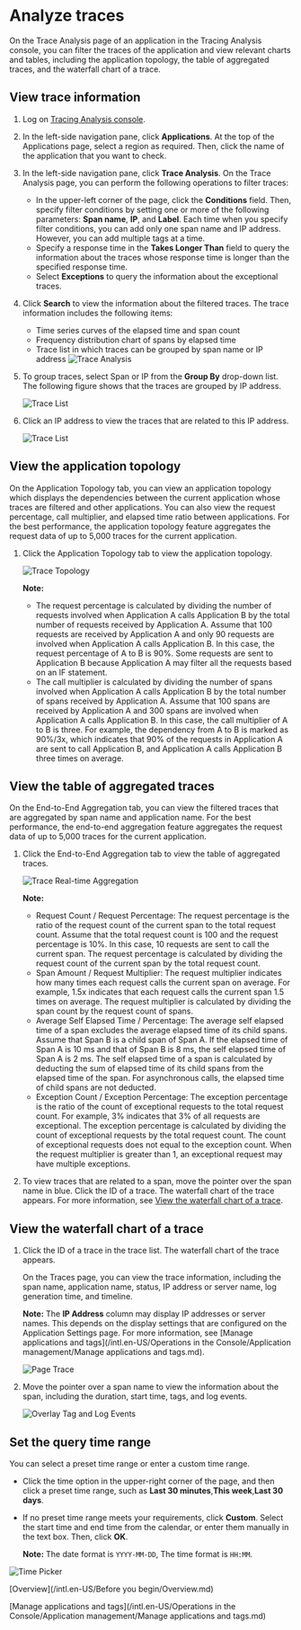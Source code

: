 # Analyze traces

On the Trace Analysis page of an application in the Tracing Analysis console, you can filter the traces of the application and view relevant charts and tables, including the application topology, the table of aggregated traces, and the waterfall chart of a trace.

## View trace information

1.  Log on [Tracing Analysis console](https://tracing-sg.console.aliyun.com/).

2.  In the left-side navigation pane, click **Applications**. At the top of the Applications page, select a region as required. Then, click the name of the application that you want to check.

3.  In the left-side navigation pane, click **Trace Analysis**. On the Trace Analysis page, you can perform the following operations to filter traces:

    -   In the upper-left corner of the page, click the **Conditions** field. Then, specify filter conditions by setting one or more of the following parameters: **Span name**, **IP**, and **Label**. Each time when you specify filter conditions, you can add only one span name and IP address. However, you can add multiple tags at a time.
    -   Specify a response time in the **Takes Longer Than** field to query the information about the traces whose response time is longer than the specified response time.
    -   Select **Exceptions** to query the information about the exceptional traces.
4.  Click **Search** to view the information about the filtered traces. The trace information includes the following items:

    -   Time series curves of the elapsed time and span count
    -   Frequency distribution chart of spans by elapsed time
    -   Trace list in which traces can be grouped by span name or IP address
    ![Trace Analysis](https://static-aliyun-doc.oss-accelerate.aliyuncs.com/assets/img/en-US/7955458061/p63933.png)

5.  To group traces, select Span or IP from the **Group By** drop-down list. The following figure shows that the traces are grouped by IP address.

    ![Trace List](https://static-aliyun-doc.oss-accelerate.aliyuncs.com/assets/img/en-US/7955458061/p63959.png)

6.  Click an IP address to view the traces that are related to this IP address.

    ![Trace List](https://static-aliyun-doc.oss-accelerate.aliyuncs.com/assets/img/en-US/7955458061/p63960.png)


## View the application topology

On the Application Topology tab, you can view an application topology which displays the dependencies between the current application whose traces are filtered and other applications. You can also view the request percentage, call multiplier, and elapsed time ratio between applications. For the best performance, the application topology feature aggregates the request data of up to 5,000 traces for the current application.

1.  Click the Application Topology tab to view the application topology.

    ![Trace Topology ](https://static-aliyun-doc.oss-accelerate.aliyuncs.com/assets/img/en-US/4876458061/p66600.png)

    **Note:**

    -   The request percentage is calculated by dividing the number of requests involved when Application A calls Application B by the total number of requests received by Application A. Assume that 100 requests are received by Application A and only 90 requests are involved when Application A calls Application B. In this case, the request percentage of A to B is 90%. Some requests are sent to Application B because Application A may filter all the requests based on an IF statement.
    -   The call multiplier is calculated by dividing the number of spans involved when Application A calls Application B by the total number of spans received by Application A. Assume that 100 spans are received by Application A and 300 spans are involved when Application A calls Application B. In this case, the call multiplier of A to B is three. For example, the dependency from A to B is marked as 90%/3x, which indicates that 90% of the requests in Application A are sent to call Application B, and Application A calls Application B three times on average.

## View the table of aggregated traces

On the End-to-End Aggregation tab, you can view the filtered traces that are aggregated by span name and application name. For the best performance, the end-to-end aggregation feature aggregates the request data of up to 5,000 traces for the current application.

1.  Click the End-to-End Aggregation tab to view the table of aggregated traces.

    ![Trace Real-time Aggregation](https://static-aliyun-doc.oss-accelerate.aliyuncs.com/assets/img/en-US/4876458061/p66616.png)

    **Note:**

    -   Request Count / Request Percentage: The request percentage is the ratio of the request count of the current span to the total request count. Assume that the total request count is 100 and the request percentage is 10%. In this case, 10 requests are sent to call the current span. The request percentage is calculated by dividing the request count of the current span by the total request count.
    -   Span Amount / Request Multiplier: The request multiplier indicates how many times each request calls the current span on average. For example, 1.5x indicates that each request calls the current span 1.5 times on average. The request multiplier is calculated by dividing the span count by the request count of spans.
    -   Average Self Elapsed Time / Percentage: The average self elapsed time of a span excludes the average elapsed time of its child spans. Assume that Span B is a child span of Span A. If the elapsed time of Span A is 10 ms and that of Span B is 8 ms, the self elapsed time of Span A is 2 ms. The self elapsed time of a span is calculated by deducting the sum of elapsed time of its child spans from the elapsed time of the span. For asynchronous calls, the elapsed time of child spans are not deducted.
    -   Exception Count / Exception Percentage: The exception percentage is the ratio of the count of exceptional requests to the total request count. For example, 3% indicates that 3% of all requests are exceptional. The exception percentage is calculated by dividing the count of exceptional requests by the total request count. The count of exceptional requests does not equal to the exception count. When the request multiplier is greater than 1, an exceptional request may have multiple exceptions.
2.  To view traces that are related to a span, move the pointer over the span name in blue. Click the ID of a trace. The waterfall chart of the trace appears. For more information, see [View the waterfall chart of a trace](#section_nn0_y6s_g63).


## View the waterfall chart of a trace

1.  Click the ID of a trace in the trace list. The waterfall chart of the trace appears.

    On the Traces page, you can view the trace information, including the span name, application name, status, IP address or server name, log generation time, and timeline.

    **Note:** The **IP Address** column may display IP addresses or server names. This depends on the display settings that are configured on the Application Settings page. For more information, see [Manage applications and tags](/intl.en-US/Operations in the Console/Application management/Manage applications and tags.md).

    ![Page Trace](../images/p63969.png "Traces page")

2.  Move the pointer over a span name to view the information about the span, including the duration, start time, tags, and log events.

    ![Overlay Tag and Log Events](https://static-aliyun-doc.oss-accelerate.aliyuncs.com/assets/img/en-US/4876458061/p63977.png)


## Set the query time range

You can select a preset time range or enter a custom time range.

-   Click the time option in the upper-right corner of the page, and then click a preset time range, such as **Last 30 minutes**,**This week**,**Last 30 days**.
-   If no preset time range meets your requirements, click **Custom**. Select the start time and end time from the calendar, or enter them manually in the text box. Then, click **OK**.

    **Note:** The date format is `YYYY-MM-DD`, The time format is `HH:MM`.


![Time Picker](../images/p53830.png "Query time range selector")

[Overview](/intl.en-US/Before you begin/Overview.md)

[Manage applications and tags](/intl.en-US/Operations in the Console/Application management/Manage applications and tags.md)


